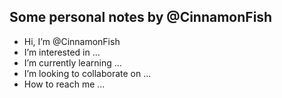 ## Some personal notes by @CinnamonFish



-  Hi, I’m @CinnamonFish
-  I’m interested in ...
-  I’m currently learning ...
-  I’m looking to collaborate on ...
-  How to reach me ...

<!---
CinnamonFish/CinnamonFish is a ✨ special ✨ repository because its `README.md` (this file) appears on your GitHub profile.
You can click the Preview link to take a look at your changes.
--->
<!--- This is a note
--->
